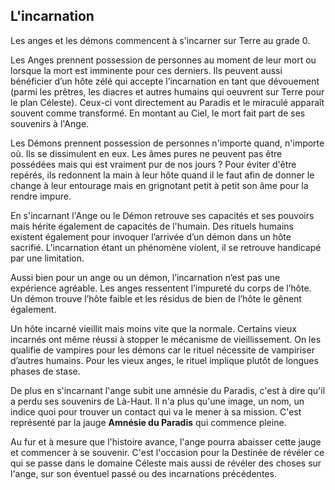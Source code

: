 ## L'incarnation

Les anges et les démons commencent à s'incarner sur Terre au grade 0.

Les Anges prennent possession de personnes au moment de leur mort ou lorsque la mort est imminente pour ces derniers. Ils peuvent aussi bénéficier d’un hôte zélé qui accepte l’incarnation en tant que dévouement (parmi les prêtres, les diacres et autres humains qui oeuvrent sur Terre pour le plan Céleste). Ceux-ci vont directement au Paradis et le miraculé apparaît souvent comme transformé. En montant au Ciel, le mort fait part de ses souvenirs à l'Ange.

Les Démons prennent possession de personnes n'importe quand, n'importe où. Ils se dissimulent en eux. Les âmes pures ne peuvent pas être possédées mais qui est vraiment pur de nos jours ? Pour éviter d'être repérés, ils redonnent la main à leur hôte quand il le faut afin de donner le change à leur entourage mais en grignotant petit à petit son âme pour la rendre impure. 

En s'incarnant l'Ange ou le Démon retrouve ses capacités et ses pouvoirs mais hérite également de capacités de l'humain. Des rituels humains existent également pour invoquer l’arrivée d’un démon dans un hôte sacrifié. L'incarnation étant un phénomène violent, il se retrouve handicapé par une limitation.

Aussi bien pour un ange ou un démon, l’incarnation n’est pas une expérience agréable. Les anges ressentent l’impureté du corps de l’hôte. Un démon trouve l’hôte faible et les résidus de bien de l’hôte le gênent également. 

Un hôte incarné vieillit mais moins vite que la normale. Certains vieux incarnés ont même réussi à stopper le mécanisme de vieillissement. On les qualifie de vampires pour les démons car le rituel nécessite de vampiriser d’autres humains. Pour les vieux anges, le rituel implique plutôt de longues phases de stase. 

De plus en s'incarnant l'ange subit une amnésie du Paradis, c'est à dire qu'il a perdu ses souvenirs de Là-Haut. Il n'a plus qu'une image, un nom, un indice quoi pour trouver un contact qui va le mener à sa mission. C'est représenté par la jauge **Amnésie du Paradis** qui commence pleine. 

Au fur et à mesure que l'histoire avance, l'ange pourra abaisser cette jauge et commencer à se souvenir. C'est l'occasion pour la Destinée de révéler ce qui se passe dans le domaine Céleste mais aussi de révéler des choses sur l'ange, sur son éventuel passé ou des incarnations précédentes. 